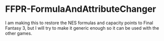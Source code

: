# FFPR-FormulaAndAttributeChanger
I am making this to restore the NES formulas and capacity points to Final Fantasy 3, but I will try to make it generic enough so it can be used with the other games.
